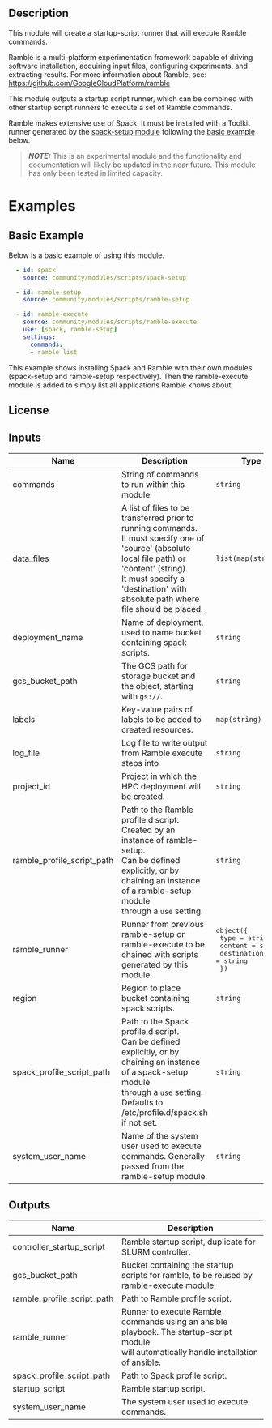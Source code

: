 ## Description

This module will create a startup-script runner that will execute Ramble commands.

Ramble is a multi-platform experimentation framework capable of driving
software installation, acquiring input files, configuring experiments, and
extracting results. For more information about Ramble, see:
https://github.com/GoogleCloudPlatform/ramble

This module outputs a startup script runner, which can be combined with other
startup script runners to execute a set of Ramble commands.

Ramble makes extensive use of Spack. It must be installed with a Toolkit runner
generated by the [spack-setup module](../spack-setup/README.md) following the
[basic example](#basic-example) below.

> **_NOTE:_** This is an experimental module and the functionality and
> documentation will likely be updated in the near future. This module has only
> been tested in limited capacity.

# Examples

## Basic Example

Below is a basic example of using this module.

```yaml
  - id: spack
    source: community/modules/scripts/spack-setup

  - id: ramble-setup
    source: community/modules/scripts/ramble-setup

  - id: ramble-execute
    source: community/modules/scripts/ramble-execute
    use: [spack, ramble-setup]
    settings:
      commands:
      - ramble list
```

This example shows installing Spack and Ramble with their own modules
(spack-setup and ramble-setup respectively). Then the ramble-execute module
is added to simply list all applications Ramble knows about.

## License

<!-- BEGINNING OF PRE-COMMIT-TERRAFORM DOCS HOOK -->
## Inputs

| Name | Description | Type | Default | Required |
|------|-------------|------|---------|:--------:|
| commands | String of commands to run within this module | `string` | `null` | no |
| data\_files | A list of files to be transferred prior to running commands. <br>It must specify one of 'source' (absolute local file path) or 'content' (string).<br>It must specify a 'destination' with absolute path where file should be placed. | `list(map(string))` | `[]` | no |
| deployment\_name | Name of deployment, used to name bucket containing spack scripts. | `string` | n/a | yes |
| gcs\_bucket\_path | The GCS path for storage bucket and the object, starting with `gs://`. | `string` | n/a | yes |
| labels | Key-value pairs of labels to be added to created resources. | `map(string)` | n/a | yes |
| log\_file | Log file to write output from Ramble execute steps into | `string` | `"/var/log/ramble-execute.log"` | no |
| project\_id | Project in which the HPC deployment will be created. | `string` | n/a | yes |
| ramble\_profile\_script\_path | Path to the Ramble profile.d script. Created by an instance of ramble-setup.<br>Can be defined explicitly, or by chaining an instance of a ramble-setup module<br>through a `use` setting. | `string` | n/a | yes |
| ramble\_runner | Runner from previous ramble-setup or ramble-execute to be chained with scripts generated by this module. | <pre>object({<br>    type        = string<br>    content     = string<br>    destination = string<br>  })</pre> | n/a | yes |
| region | Region to place bucket containing spack scripts. | `string` | n/a | yes |
| spack\_profile\_script\_path | Path to the Spack profile.d script.<br>Can be defined explicitly, or by chaining an instance of a spack-setup module<br>through a `use` setting.<br>Defaults to /etc/profile.d/spack.sh if not set. | `string` | `"/etc/profile.d/spack.sh"` | no |
| system\_user\_name | Name of the system user used to execute commands. Generally passed from the ramble-setup module. | `string` | n/a | yes |

## Outputs

| Name | Description |
|------|-------------|
| controller\_startup\_script | Ramble startup script, duplicate for SLURM controller. |
| gcs\_bucket\_path | Bucket containing the startup scripts for ramble, to be reused by ramble-execute module. |
| ramble\_profile\_script\_path | Path to Ramble profile script. |
| ramble\_runner | Runner to execute Ramble commands using an ansible playbook. The startup-script module<br>will automatically handle installation of ansible. |
| spack\_profile\_script\_path | Path to Spack profile script. |
| startup\_script | Ramble startup script. |
| system\_user\_name | The system user used to execute commands. |

<!-- END OF PRE-COMMIT-TERRAFORM DOCS HOOK -->
